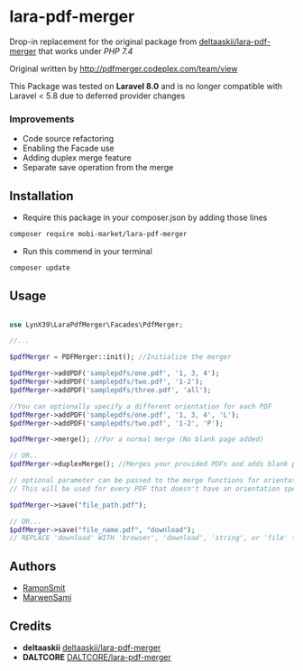 # lara-pdf-merger

Drop-in replacement for the original package from [deltaaskii/lara-pdf-merger](https://github.com/deltaaskii/lara-pdf-merger) that works under *PHP 7.4*

Original written by http://pdfmerger.codeplex.com/team/view

This Package was tested on **Laravel 8.0** and is no longer compatible with Laravel < 5.8 due to deferred provider changes

### Improvements

* Code source refactoring
* Enabling the Facade use
* Adding duplex merge feature
* Separate save operation from the merge

## Installation

* Require this package in your composer.json by adding those lines

```bash
composer require mobi-market/lara-pdf-merger
```

* Run  this commend in your terminal
```bash
composer update
```

## Usage

```php

use LynX39\LaraPdfMerger\Facades\PdfMerger;

//...

$pdfMerger = PDFMerger::init(); //Initialize the merger

$pdfMerger->addPDF('samplepdfs/one.pdf', '1, 3, 4');
$pdfMerger->addPDF('samplepdfs/two.pdf', '1-2');
$pdfMerger->addPDF('samplepdfs/three.pdf', 'all');

//You can optionally specify a different orientation for each PDF
$pdfMerger->addPDF('samplepdfs/one.pdf', '1, 3, 4', 'L');
$pdfMerger->addPDF('samplepdfs/two.pdf', '1-2', 'P');

$pdfMerger->merge(); //For a normal merge (No blank page added)

// OR..
$pdfMerger->duplexMerge(); //Merges your provided PDFs and adds blank pages between documents as needed to allow duplex printing

// optional parameter can be passed to the merge functions for orientation (P for portrait, L for Landscape).
// This will be used for every PDF that doesn't have an orientation specified

$pdfMerger->save("file_path.pdf");

// OR...
$pdfMerger->save("file_name.pdf", "download");
// REPLACE 'download' WITH 'browser', 'download', 'string', or 'file' for output options

```

## Authors
* [RamonSmit](https://github.com/RamonSmit)
* [MarwenSami](https://github.com/MarwenSami)


## Credits
* **deltaaskii** [deltaaskii/lara-pdf-merger](https://github.com/deltaaskii/lara-pdf-merger)
* **DALTCORE** [DALTCORE/lara-pdf-merger](https://github.com/DALTCORE/lara-pdf-merger)
